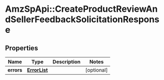 # AmzSpApi::CreateProductReviewAndSellerFeedbackSolicitationResponse

## Properties
Name | Type | Description | Notes
------------ | ------------- | ------------- | -------------
**errors** | [**ErrorList**](ErrorList.md) |  | [optional] 

